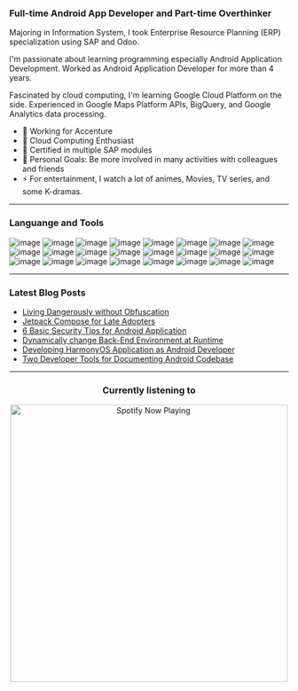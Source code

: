 ### Full-time Android App Developer and Part-time Overthinker

Majoring in Information System, I took Enterprise Resource Planning (ERP) specialization using SAP and Odoo.

I'm passionate about learning programming especially Android Application Development. Worked as Android Application Developer for more than 4 years. 

Fascinated by cloud computing, I'm learning Google Cloud Platform on the side. Experienced in Google Maps Platform APIs, BigQuery, and Google Analytics data processing.

- 🔭 Working for Accenture
- 🌱 Cloud Computing Enthusiast
- 👯 Certified in multiple SAP modules
- 🥅 Personal Goals: Be more involved in many activities with colleagues and friends
- ⚡ For entertainment, I watch a lot of animes, Movies, TV series, and some K-dramas.


---

### Languange and Tools
![image](https://img.shields.io/badge/Java-ED8B00?style=for-the-badge&logo=openjdk&logoColor=white)
![image](https://img.shields.io/badge/Kotlin-0095D5?&style=for-the-badge&logo=kotlin&logoColor=white)
![image](https://img.shields.io/badge/Python-FFD43B?style=for-the-badge&logo=python&logoColor=darkgreen)
![image](https://img.shields.io/badge/MySQL-00000F?style=for-the-badge&logo=mysql&logoColor=white)
![image](https://img.shields.io/badge/PostgreSQL-316192?style=for-the-badge&logo=postgresql&logoColor=white)
![image](https://img.shields.io/badge/MongoDB-4EA94B?style=for-the-badge&logo=mongodb&logoColor=white)
![image](https://img.shields.io/badge/SQLite-07405E?style=for-the-badge&logo=sqlite&logoColor=white)
![image](https://img.shields.io/badge/Realm-39477F?style=for-the-badge&logo=realm&logoColor=white)
![image](https://img.shields.io/badge/Markdown-000000?style=for-the-badge&logo=markdown&logoColor=white)
![image](https://img.shields.io/badge/SAP-0FAAFF?style=for-the-badge&logo=sap&logoColor=white)
![image](https://img.shields.io/badge/firebase-ffca28?style=for-the-badge&logo=firebase&logoColor=black)
![image](https://img.shields.io/badge/Git-F05032?style=for-the-badge&logo=git&logoColor=white)
![image](https://img.shields.io/badge/Jenkins-D24939?style=for-the-badge&logo=Jenkins&logoColor=white)
![image](https://img.shields.io/badge/GitHub_Actions-2088FF?style=for-the-badge&logo=github-actions&logoColor=white)
![image](https://img.shields.io/badge/Qt-41CD52?style=for-the-badge&logo=qt&logoColor=white)
![image](https://img.shields.io/badge/Google_Cloud-4285F4?style=for-the-badge&logo=google-cloud&logoColor=white)
![image](https://img.shields.io/badge/Google%20Analytics-E37400?style=for-the-badge&logo=google%20analytics&logoColor=white)
![image](https://img.shields.io/badge/Android-3DDC84?style=for-the-badge&logo=android&logoColor=white)
![image](https://img.shields.io/badge/Windows-0078D6?style=for-the-badge&logo=windows&logoColor=white)
![image](https://img.shields.io/badge/Linux-FCC624?style=for-the-badge&logo=linux&logoColor=black)
![image](https://img.shields.io/badge/Ubuntu-E95420?style=for-the-badge&logo=ubuntu&logoColor=white)
![image](https://img.shields.io/badge/Visual_Studio_Code-0078D4?style=for-the-badge&logo=visual%20studio%20code&logoColor=white)
![image](https://img.shields.io/badge/Android_Studio-3DDC84?style=for-the-badge&logo=android-studio&logoColor=white)
![image](https://img.shields.io/badge/Figma-F24E1E?style=for-the-badge&logo=figma&logoColor=white)

---

### Latest Blog Posts

- [Living Dangerously without Obfuscation](https://medium.com/proandroiddev/living-dangerously-without-proguard-affda698a46b)
- [Jetpack Compose for Late Adopters](https://proandroiddev.com/jetpack-compose-cc59718b3914)
- [6 Basic Security Tips for Android Application](https://medium.com/telkomdev/basic-android-security-11dadf275dea)
- [Dynamically change Back-End Environment at Runtime](https://betterprogramming.pub/dynamically-change-backend-environment-in-android-at-runtime-d3af9ec7391f)
- [Developing HarmonyOS Application as Android Developer](https://proandroiddev.com/harmony-bc0b3cfe3196)
- [Two Developer Tools for Documenting Android Codebase](https://betterprogramming.pub/two-developer-tools-for-documenting-android-codebases-3482bad3fb4c)

---

<div align="center">
  <h3>Currently listening to</h3>
  <a href="https://open.spotify.com/user/0mt6pwrrbaxr1bbji8cx31ipf"><img src="https://now-playing-jimlyas.vercel.app/api/spotify-playing" alt="Spotify Now Playing" width="500" /></a>
</div>
